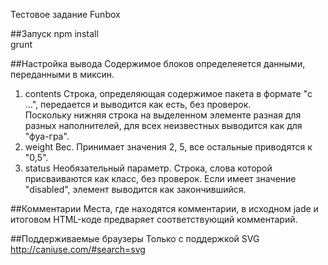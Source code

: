 Тестовое задание Funbox

##Запуск
npm install   
grunt

##Настройка вывода
Содержимое блоков определеяется данными, переданными в миксин.
1. contents
Строка, определяющая содержимое пакета в формате "с ...", передается и выводится как есть, без проверок.    
Поскольку нижняя строка на выделенном элементе разная для разных наполнителей, для всех неизвестных выводится как для "фуа-гра".
2. weight 
Вес. Принимает значения 2, 5, все остальные приводятся к "0,5".
3. status
Необязательный параметр. Строка, слова которой присваиваются как класс, без проверок. Если имеет значение "disabled", элемент выводится как закончившийся.

##Комментарии
Места, где находятся комментарии, в исходном jade и итоговом HTML-коде предваряет соответствующий комментарий.

##Поддерживаемые браузеры
Только с поддержкой SVG http://caniuse.com/#search=svg